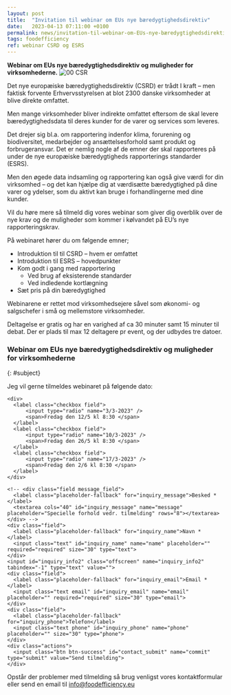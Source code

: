 ```yaml
---
layout: post
title:  "Invitation til webinar om EUs nye bæredygtighedsdirektiv"
date:   2023-04-13 07:11:00 +0100
permalink: news/invitation-til-webinar-om-EUs-nye-bæredygtighedsdirektiv
tags: foodefficiency
ref: webinar CSRD og ESRS
---
```

**Webinar om EUs nye bæredygtighedsdirektiv og muligheder for virksomhederne.**
![00 CSR](https://user-images.githubusercontent.com/75361000/229443419-00831445-fdb4-4849-bb31-38ef09519ced.jpg#pull-right;w360)

Det nye europæiske bæredygtighedsdirektiv (CSRD) er trådt I kraft – men faktisk forvente Erhvervsstyrelsen at blot 2300 danske virksomheder at blive direkte omfattet.

Men mange virksomheder bliver indirekte omfattet eftersom de skal levere bæredygtighedsdata til deres kunder for de varer og services som leveres. 

Det drejer sig bl.a. om rapportering indenfor klima, forurening og biodiversitet, medarbejder og ansættelsesforhold samt produkt og forbrugeransvar. 
Det er nemlig nogle af de emner der skal rapporteres på under de nye europæiske bæredygtigheds rapporterings standarder (ESRS).

Men den øgede data indsamling og rapportering kan også give værdi for din virksomhed – og det kan hjælpe dig at værdisætte bæredygtighed på dine varer og ydelser, som du aktivt kan bruge i forhandlingerne med dine kunder.

Vil du høre mere så tilmeld dig vores webinar som giver dig overblik over de nye krav og de muligheder som kommer i kølvandet på EU’s nye rapporteringskrav.

På webinaret hører du om følgende emner;
- Introduktion til til CSRD – hvem er omfattet 
- Introduktion til ESRS – hovedpunkter 
- Kom godt i gang med rapportering 
  -	Ved brug af eksisterende standarder
  -	Ved indledende kortlægning 
- Sæt pris på din bæredygtighed 


Webinarene er rettet mod virksomhedsejere såvel som økonomi- og salgschefer i små og mellemstore virksomheder.

Deltagelse er gratis og har en varighed af ca 30 minuter samt 15 minuter til debat. Der er plads til max 12  deltagere pr event, og der udbydes tre datoer.

### Webinar om EUs nye bæredygtighedsdirektiv og muligheder for virksomhederne
{: #subject}

Jeg vil gerne tilmeldes webinaret på følgende dato:

<div class="contact-inner">
<div class="inquiries">
  <form accept-charset="UTF-8" class="new_inquiry" id="new_inquiry" method="post" data-name="Contact form">
    <div style="margin:0;padding:0;display:inline">
      <input id="locale" name="locale" type="hidden" value="da">
      <input id="utf8" name="utf8" type="hidden" value="✓">
      <input id="authenticity_token" name="authenticity_token" type="hidden" value="8vr2lMQljUu/67VhB2GS5pXRZubfGknz0sIweGYatWU=">
    </div>

    <div>
      <label class="checkbox field">
          <input type="radio" name="3/3-2023" />
          <span>Fredag den 12/5 kl 8:30 </span>
      </label>      
      <label class="checkbox field">
          <input type="radio" name="10/3-2023" />
          <span>Fredag den 26/5 kl 8:30 </span>
      </label>
      <label class="checkbox field">
          <input type="radio" name="17/3-2023" />
          <span>Fredag den 2/6 kl 8:30 </span>
      </label>
    </div>

    <!-- <div class="field message_field">
      <label class="placeholder-fallback" for="inquiry_message">Besked *</label>
      <textarea cols="40" id="inquiry_message" name="message" placeholder="Specielle forhold vedr. tilmelding" rows="8"></textarea>
    </div> -->
    <div class="field">
      <label class="placeholder-fallback" for="inquiry_name">Navn *</label>
      <input class="text" id="inquiry_name" name="name" placeholder="" required="required" size="30" type="text">
    </div>
    <input id="inquiry_info2" class="offscreen" name="inquiry_info2" tabindex="-1" type="text" value="">
    <div class="field">
      <label class="placeholder-fallback" for="inquiry_email">Email *</label>
      <input class="text email" id="inquiry_email" name="email" placeholder="" required="required" size="30" type="email">
    </div>
    <div class="field">
      <label class="placeholder-fallback" for="inquiry_phone">Telefon</label>
      <input class="text phone" id="inquiry_phone" name="phone" placeholder="" size="30" type="phone">
    </div>
    <div class="actions">
      <input class="btn btn-success" id="contact_submit" name="commit" type="submit" value="Send tilmelding">
    </div>
  </form>
</div>
</div>
<script type="text/javascript">
function clearInquiryForm() {
  // document.getElementById("inquiry_message").value = "";
  document.getElementById("inquiry_name").value = "";
  document.getElementById("inquiry_email").value = "";
  document.getElementById("inquiry_phone").value = "";
}

// ContactUs API
document.getElementById("contact_submit").addEventListener("click", function(event){
  event.preventDefault()

  const locale = document.getElementById("locale").value;
  const checkedBoxes = document.querySelectorAll('input[type=checkbox]:checked');
  var message = "Tilmelding til følgende events:\n";
  checkedBoxes.forEach(input => {
      message = message + " *  " + input.name + "\n";
    });
  const name = document.getElementById("inquiry_name").value;
  const info2 = document.getElementById("inquiry_info2").value;
  const email = document.getElementById("inquiry_email").value; 
  const phone = document.getElementById("inquiry_phone").value; 
  const subject = "[ESG] " + document.getElementById("subject").innerText;
  const data = { locale, subject, message, name, info2, email, phone }
  const url = 'https://fb65cne4o6.execute-api.eu-central-1.amazonaws.com/send';
  const headers = {
    'Access-Control-Allow-Origin': '*',
    'Access-Control-Allow-Credentials': true,
  }
  axios.post(url, data, headers).then(res => {
    alert('Mange tak for din tilmelding.  Vi vil vende tilbage snarest muligt.');
    clearInquiryForm();
  }).catch(err => {
    console.log(err)
    alert("Der skete en fejl. Check om du har udfyldt felterne: besked, navn, email og telefon samt om du har netforbindelse.\n\nFejltekst: " + err);
  })
  return true;
});
</script>
<script src="https://cdnjs.cloudflare.com/ajax/libs/axios/0.18.0/axios.min.js"></script>

Opstår der problemer med tilmelding så brug venligst vores kontaktformular eller send en email til info@foodefficiency.eu
